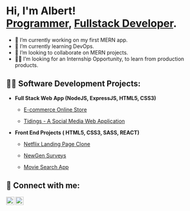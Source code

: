 <h1>Hi, I'm Albert! <br/><a href="https://github.com/kipchirchiralb">Programmer</a>, <a href="https://www.linkedin.com/in/albert-kipchirchir-34432411a/">Fullstack Developer</a>.</h1>

- 🔭 I’m currently working on my first MERN app.
- 🌱 I’m currently learning DevOps.
- 👯 I’m looking to collaborate on MERN projects.
- 👨‍💻 I’m looking for an Internship Opportunity, to learn from production products.

<h2>👨‍💻 Software Development Projects:</h2>

- <b>Full Stack Web App (NodeJS, ExpressJS, HTML5, CSS3)</b>
  - [E-commerce Online Store](https://github.com/kipchirchiralb/maya-computers)
 
  - [Tidings - A Social Media Web Application](https://github.com/kipchirchiralb/tidings)
  
- <b>Front End Projects ( HTML5, CSS3, SASS, REACT)</b>
  - [Netflix Landing Page Clone](https://github.com/kipchirchiralb/netflix-welcome-page)
 
  - [NewGen Surveys](https://github.com/kipchirchiralb/newgen)

  - [Movie Search App](https://github.com/kipchirchiralb/omdbapi-movie-search-app)


<h2> 🤳 Connect with me:</h2>

[<img align="left" alt="AlbertKipchirchir | Twitter" width="22px" src="https://cdn.jsdelivr.net/npm/simple-icons@v3/icons/twitter.svg" />][twitter]
[<img align="left" alt="AlbertKipchirchir | LinkedIn" width="22px" src="https://cdn.jsdelivr.net/npm/simple-icons@v3/icons/linkedin.svg" />][linkedin]

[twitter]: https://twitter.com/kipchirchirdev 
[linkedin]: https://linkedin.com/in/albert-kipchirchir-34432411a

